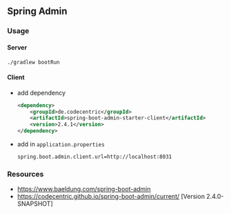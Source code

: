 ## Spring Admin

### Usage

#### Server

```shell
./gradlew bootRun
```

#### Client

- add dependency

    ```xml
    <dependency>
        <groupId>de.codecentric</groupId>
        <artifactId>spring-boot-admin-starter-client</artifactId>
        <version>2.4.1</version>
    </dependency>
    ```

- add in `application.properties`

    ```
    spring.boot.admin.client.url=http://localhost:8031
    ```

### Resources

- https://www.baeldung.com/spring-boot-admin
- https://codecentric.github.io/spring-boot-admin/current/ [Version 2.4.0-SNAPSHOT]
